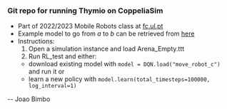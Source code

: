 ### Git repo for running Thymio on CoppeliaSim

- Part of 2022/2023 Mobile Robots class at [fc.ul.pt](https://www.fc.ul.pt/)
- Example model to go from $a$ to $b$ can be retrieved from [here](https://cirrus.ciencias.ulisboa.pt/owncloud/s/HjrBD8S6Xb5eiBg)
- Instructions:
  1. Open a simulation instance and load Arena_Empty.ttt
  2. Run RL_test and either:
    - download existing model with ``model = DQN.load("move_robot_c")`` and run it or
    - learn a new policy with ``model.learn(total_timesteps=100000, log_interval=1)``
  
-- Joao Bimbo
